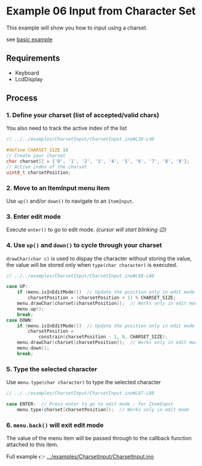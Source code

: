 # Example 06 Input from Character Set

This example will show you how to input using a charset.

see [basic example](https://github.com/forntoh/LcdMenu/tree/master/examples/SimpleInput/SimpleInput.md)

## Requirements

- Keyboard
- LcdDisplay

## Process

### 1. Define your charset (list of accepted/valid chars)

You also need to track the active index of the list

```cpp
// ../../examples/CharsetInput/CharsetInput.ino#L36-L40

#define CHARSET_SIZE 10
// Create your charset
char charset[] = {'0', '1', '2', '3', '4', '5', '6', '7', '8', '9'};
// Active index of the charset
uint8_t charsetPosition;
```

### 2. Move to an ItemInput menu item

Use `up()` and/or `down()` to navigate to an `ItemInput`.

### 3. Enter edit mode

Execute `enter()` to go to edit mode. _(cursor will start blinking 😉)_

### 4. Use `up()` and `down()` to cycle through your charset

`drawChar(char c)` is used to dispay the character without storing the value, the value will be stored only when `type(char character)` is executed.

```cpp
// ../../examples/CharsetInput/CharsetInput.ino#L68-L80

case UP:
    if (menu.isInEditMode())  // Update the position only in edit mode
        charsetPosition = (charsetPosition + 1) % CHARSET_SIZE;
    menu.drawChar(charset[charsetPosition]);  // Works only in edit mode
    menu.up();
    break;
case DOWN:
    if (menu.isInEditMode())  // Update the position only in edit mode
        charsetPosition =
            constrain(charsetPosition - 1, 0, CHARSET_SIZE);
    menu.drawChar(charset[charsetPosition]);  // Works only in edit mode
    menu.down();
    break;
```

### 5. Type the selected character

Use `menu.type(char character)` to type the selected character

```cpp
// ../../examples/CharsetInput/CharsetInput.ino#L87-L88

case ENTER:  // Press enter to go to edit mode : for ItemInput
    menu.type(charset[charsetPosition]);  // Works only in edit mode
```

### 6. `menu.back()` will exit edit mode

The value of the menu item will be passed through to the callback function attached to this item.

Full example 👉 [.../examples/CharsetInput/CharsetInput.ino](https://github.com/forntoh/LcdMenu/tree/master/examples/CharsetInput/CharsetInput.ino)
